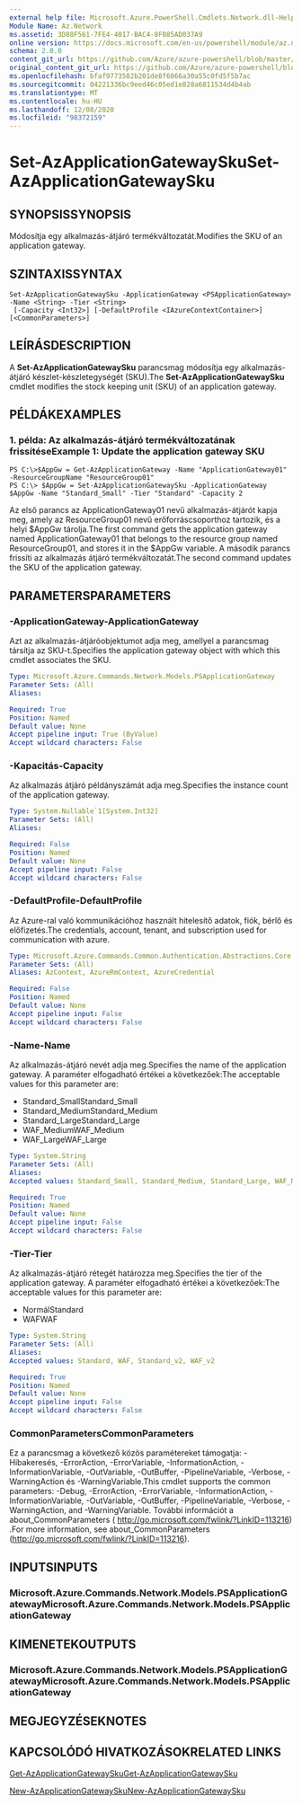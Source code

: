```yaml
---
external help file: Microsoft.Azure.PowerShell.Cmdlets.Network.dll-Help.xml
Module Name: Az.Network
ms.assetid: 3D88F561-7FE4-4017-BAC4-8F085AD037A9
online version: https://docs.microsoft.com/en-us/powershell/module/az.network/set-azapplicationgatewaysku
schema: 2.0.0
content_git_url: https://github.com/Azure/azure-powershell/blob/master/src/Network/Network/help/Set-AzApplicationGatewaySku.md
original_content_git_url: https://github.com/Azure/azure-powershell/blob/master/src/Network/Network/help/Set-AzApplicationGatewaySku.md
ms.openlocfilehash: bfaf9773582b201de8f6066a30a55c0fd5f5b7ac
ms.sourcegitcommit: 04221336bc9eed46c05ed1e828a6811534d4b4ab
ms.translationtype: MT
ms.contentlocale: hu-HU
ms.lasthandoff: 12/08/2020
ms.locfileid: "98372159"
---
```

# <span data-ttu-id="b5fbe-101">Set-AzApplicationGatewaySku</span><span class="sxs-lookup"><span data-stu-id="b5fbe-101">Set-AzApplicationGatewaySku</span></span>

## <span data-ttu-id="b5fbe-102">SYNOPSIS</span><span class="sxs-lookup"><span data-stu-id="b5fbe-102">SYNOPSIS</span></span>
<span data-ttu-id="b5fbe-103">Módosítja egy alkalmazás-átjáró termékváltozatát.</span><span class="sxs-lookup"><span data-stu-id="b5fbe-103">Modifies the SKU of an application gateway.</span></span>

## <span data-ttu-id="b5fbe-104">SZINTAXIS</span><span class="sxs-lookup"><span data-stu-id="b5fbe-104">SYNTAX</span></span>

```
Set-AzApplicationGatewaySku -ApplicationGateway <PSApplicationGateway> -Name <String> -Tier <String>
 [-Capacity <Int32>] [-DefaultProfile <IAzureContextContainer>] [<CommonParameters>]
```

## <span data-ttu-id="b5fbe-105">LEÍRÁS</span><span class="sxs-lookup"><span data-stu-id="b5fbe-105">DESCRIPTION</span></span>
<span data-ttu-id="b5fbe-106">A **Set-AzApplicationGatewaySku** parancsmag módosítja egy alkalmazás-átjáró készlet-készletegységét (SKU).</span><span class="sxs-lookup"><span data-stu-id="b5fbe-106">The **Set-AzApplicationGatewaySku** cmdlet modifies the stock keeping unit (SKU) of an application gateway.</span></span>

## <span data-ttu-id="b5fbe-107">PÉLDÁK</span><span class="sxs-lookup"><span data-stu-id="b5fbe-107">EXAMPLES</span></span>

### <span data-ttu-id="b5fbe-108">1. példa: Az alkalmazás-átjáró termékváltozatának frissítése</span><span class="sxs-lookup"><span data-stu-id="b5fbe-108">Example 1: Update the application gateway SKU</span></span>
```
PS C:\>$AppGw = Get-AzApplicationGateway -Name "ApplicationGateway01" -ResourceGroupName "ResourceGroup01"
PS C:\> $AppGw = Set-AzApplicationGatewaySku -ApplicationGateway $AppGw -Name "Standard_Small" -Tier "Standard" -Capacity 2
```

<span data-ttu-id="b5fbe-109">Az első parancs az ApplicationGateway01 nevű alkalmazás-átjárót kapja meg, amely az ResourceGroup01 nevű erőforráscsoporthoz tartozik, és a helyi $AppGw tárolja.</span><span class="sxs-lookup"><span data-stu-id="b5fbe-109">The first command gets the application gateway named ApplicationGateway01 that belongs to the resource group named ResourceGroup01, and stores it in the $AppGw variable.</span></span>
<span data-ttu-id="b5fbe-110">A második parancs frissíti az alkalmazás átjáró termékváltozatát.</span><span class="sxs-lookup"><span data-stu-id="b5fbe-110">The second command updates the SKU of the application gateway.</span></span>

## <span data-ttu-id="b5fbe-111">PARAMETERS</span><span class="sxs-lookup"><span data-stu-id="b5fbe-111">PARAMETERS</span></span>

### <span data-ttu-id="b5fbe-112">-ApplicationGateway</span><span class="sxs-lookup"><span data-stu-id="b5fbe-112">-ApplicationGateway</span></span>
<span data-ttu-id="b5fbe-113">Azt az alkalmazás-átjáróobjektumot adja meg, amellyel a parancsmag társítja az SKU-t.</span><span class="sxs-lookup"><span data-stu-id="b5fbe-113">Specifies the application gateway object with which this cmdlet associates the SKU.</span></span>

```yaml
Type: Microsoft.Azure.Commands.Network.Models.PSApplicationGateway
Parameter Sets: (All)
Aliases:

Required: True
Position: Named
Default value: None
Accept pipeline input: True (ByValue)
Accept wildcard characters: False
```

### <span data-ttu-id="b5fbe-114">-Kapacitás</span><span class="sxs-lookup"><span data-stu-id="b5fbe-114">-Capacity</span></span>
<span data-ttu-id="b5fbe-115">Az alkalmazás átjáró példányszámát adja meg.</span><span class="sxs-lookup"><span data-stu-id="b5fbe-115">Specifies the instance count of the application gateway.</span></span>

```yaml
Type: System.Nullable`1[System.Int32]
Parameter Sets: (All)
Aliases:

Required: False
Position: Named
Default value: None
Accept pipeline input: False
Accept wildcard characters: False
```

### <span data-ttu-id="b5fbe-116">-DefaultProfile</span><span class="sxs-lookup"><span data-stu-id="b5fbe-116">-DefaultProfile</span></span>
<span data-ttu-id="b5fbe-117">Az Azure-ral való kommunikációhoz használt hitelesítő adatok, fiók, bérlő és előfizetés.</span><span class="sxs-lookup"><span data-stu-id="b5fbe-117">The credentials, account, tenant, and subscription used for communication with azure.</span></span>

```yaml
Type: Microsoft.Azure.Commands.Common.Authentication.Abstractions.Core.IAzureContextContainer
Parameter Sets: (All)
Aliases: AzContext, AzureRmContext, AzureCredential

Required: False
Position: Named
Default value: None
Accept pipeline input: False
Accept wildcard characters: False
```

### <span data-ttu-id="b5fbe-118">-Name</span><span class="sxs-lookup"><span data-stu-id="b5fbe-118">-Name</span></span>
<span data-ttu-id="b5fbe-119">Az alkalmazás-átjáró nevét adja meg.</span><span class="sxs-lookup"><span data-stu-id="b5fbe-119">Specifies the name of the application gateway.</span></span>
<span data-ttu-id="b5fbe-120">A paraméter elfogadható értékei a következőek:</span><span class="sxs-lookup"><span data-stu-id="b5fbe-120">The acceptable values for this parameter are:</span></span>
- <span data-ttu-id="b5fbe-121">Standard_Small</span><span class="sxs-lookup"><span data-stu-id="b5fbe-121">Standard_Small</span></span>
- <span data-ttu-id="b5fbe-122">Standard_Medium</span><span class="sxs-lookup"><span data-stu-id="b5fbe-122">Standard_Medium</span></span>
- <span data-ttu-id="b5fbe-123">Standard_Large</span><span class="sxs-lookup"><span data-stu-id="b5fbe-123">Standard_Large</span></span>
- <span data-ttu-id="b5fbe-124">WAF_Medium</span><span class="sxs-lookup"><span data-stu-id="b5fbe-124">WAF_Medium</span></span>
- <span data-ttu-id="b5fbe-125">WAF_Large</span><span class="sxs-lookup"><span data-stu-id="b5fbe-125">WAF_Large</span></span>

```yaml
Type: System.String
Parameter Sets: (All)
Aliases:
Accepted values: Standard_Small, Standard_Medium, Standard_Large, WAF_Medium, WAF_Large, Standard_v2, WAF_v2

Required: True
Position: Named
Default value: None
Accept pipeline input: False
Accept wildcard characters: False
```

### <span data-ttu-id="b5fbe-126">-Tier</span><span class="sxs-lookup"><span data-stu-id="b5fbe-126">-Tier</span></span>
<span data-ttu-id="b5fbe-127">Az alkalmazás-átjáró rétegét határozza meg.</span><span class="sxs-lookup"><span data-stu-id="b5fbe-127">Specifies the tier of the application gateway.</span></span>
<span data-ttu-id="b5fbe-128">A paraméter elfogadható értékei a következőek:</span><span class="sxs-lookup"><span data-stu-id="b5fbe-128">The acceptable values for this parameter are:</span></span>
- <span data-ttu-id="b5fbe-129">Normál</span><span class="sxs-lookup"><span data-stu-id="b5fbe-129">Standard</span></span>
- <span data-ttu-id="b5fbe-130">WAF</span><span class="sxs-lookup"><span data-stu-id="b5fbe-130">WAF</span></span>

```yaml
Type: System.String
Parameter Sets: (All)
Aliases:
Accepted values: Standard, WAF, Standard_v2, WAF_v2

Required: True
Position: Named
Default value: None
Accept pipeline input: False
Accept wildcard characters: False
```

### <span data-ttu-id="b5fbe-131">CommonParameters</span><span class="sxs-lookup"><span data-stu-id="b5fbe-131">CommonParameters</span></span>
<span data-ttu-id="b5fbe-132">Ez a parancsmag a következő közös paramétereket támogatja: -Hibakeresés, -ErrorAction, -ErrorVariable, -InformationAction, -InformationVariable, -OutVariable, -OutBuffer, -PipelineVariable, -Verbose, -WarningAction és -WarningVariable.</span><span class="sxs-lookup"><span data-stu-id="b5fbe-132">This cmdlet supports the common parameters: -Debug, -ErrorAction, -ErrorVariable, -InformationAction, -InformationVariable, -OutVariable, -OutBuffer, -PipelineVariable, -Verbose, -WarningAction, and -WarningVariable.</span></span> <span data-ttu-id="b5fbe-133">További információt a about_CommonParameters ( http://go.microsoft.com/fwlink/?LinkID=113216) .</span><span class="sxs-lookup"><span data-stu-id="b5fbe-133">For more information, see about_CommonParameters (http://go.microsoft.com/fwlink/?LinkID=113216).</span></span>

## <span data-ttu-id="b5fbe-134">INPUTS</span><span class="sxs-lookup"><span data-stu-id="b5fbe-134">INPUTS</span></span>

### <span data-ttu-id="b5fbe-135">Microsoft.Azure.Commands.Network.Models.PSApplicationGateway</span><span class="sxs-lookup"><span data-stu-id="b5fbe-135">Microsoft.Azure.Commands.Network.Models.PSApplicationGateway</span></span>

## <span data-ttu-id="b5fbe-136">KIMENETEK</span><span class="sxs-lookup"><span data-stu-id="b5fbe-136">OUTPUTS</span></span>

### <span data-ttu-id="b5fbe-137">Microsoft.Azure.Commands.Network.Models.PSApplicationGateway</span><span class="sxs-lookup"><span data-stu-id="b5fbe-137">Microsoft.Azure.Commands.Network.Models.PSApplicationGateway</span></span>

## <span data-ttu-id="b5fbe-138">MEGJEGYZÉSEK</span><span class="sxs-lookup"><span data-stu-id="b5fbe-138">NOTES</span></span>

## <span data-ttu-id="b5fbe-139">KAPCSOLÓDÓ HIVATKOZÁSOK</span><span class="sxs-lookup"><span data-stu-id="b5fbe-139">RELATED LINKS</span></span>

[<span data-ttu-id="b5fbe-140">Get-AzApplicationGatewaySku</span><span class="sxs-lookup"><span data-stu-id="b5fbe-140">Get-AzApplicationGatewaySku</span></span>](./Get-AzApplicationGatewaySku.md)

[<span data-ttu-id="b5fbe-141">New-AzApplicationGatewaySku</span><span class="sxs-lookup"><span data-stu-id="b5fbe-141">New-AzApplicationGatewaySku</span></span>](./New-AzApplicationGatewaySku.md)


